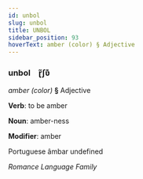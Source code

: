 ```yaml
---
id: unbol
slug: unbol
title: UNBOL
sidebar_position: 93
hoverText: amber (color) § Adjective
---
```


### unbol&emsp;<span kind="abugida">ɽ̃ʃʋ͊</span>

*amber (color)* **§** Adjective

**Verb**: to be amber

**Noun**: amber-ness

**Modifier**: amber

Portuguese âmbar undefined

*Romance Language Family*
